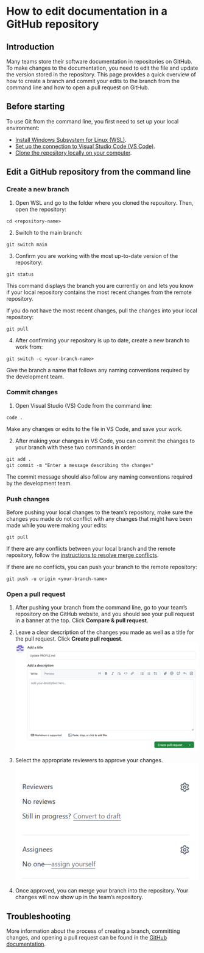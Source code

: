 # How to edit documentation in a GitHub repository 

## Introduction

Many teams store their software documentation in repositories on GitHub. To make changes to the documentation, you need to edit the file and update the version stored in the repository. This page provides a quick overview of how to create a branch and commit your edits to the branch from the command line and how to open a pull request on GitHub.

## Before starting

To use Git from the command line, you first need to set up your local environment: 
- [Install Windows Subsystem for Linux (WSL)](https://learn.microsoft.com/en-us/windows/wsl/install). 
- [Set up the connection to Visual Studio Code (VS Code)](https://code.visualstudio.com/docs/setup/setup-overview). 
- [Clone the repository locally on your computer](https://docs.github.com/en/repositories/creating-and-managing-repositories/cloning-a-repository?tool=cli).

## Edit a GitHub repository from the command line

### Create a new branch
1. Open WSL and go to the folder where you cloned the repository. Then, open the repository:

```
cd <repository-name>
```

2. Switch to the main branch:

```
git switch main
```

3. Confirm you are working with the most up-to-date version of the repository:

```
git status
```

This command displays the branch you are currently on and lets you know if your local repository contains the most recent changes from the remote repository.

If you do not have the most recent changes, pull the changes into your local repository:

```
git pull
```

4. After confirming your repository is up to date, create a new branch to work from:

```
git switch -c <your-branch-name>
```

Give the branch a name that follows any naming conventions required by the development team.

### Commit changes

1. Open Visual Studio (VS) Code from the command line:

```
code .
```

Make any changes or edits to the file in VS Code, and save your work. 

2. After making your changes in VS Code, you can commit the changes to your branch with these two commands in order:

```
git add . 
git commit -m "Enter a message describing the changes"
```

The commit message should also follow any naming conventions required by the development team.

### Push changes

Before pushing your local changes to the team’s repository, make sure the changes you made do not conflict with any changes that might have been made while you were making your edits:

```
git pull 
```

If there are any conflicts between your local branch and the remote repository, follow the [instructions to resolve merge conflicts](https://docs.github.com/en/pull-requests/collaborating-with-pull-requests/addressing-merge-conflicts/resolving-a-merge-conflict-using-the-command-line).

If there are no conflicts, you can push your branch to the remote repository:

```
git push -u origin <your-branch-name>
```

### Open a pull request 

1. After pushing your branch from the command line, go to your team’s repository on the GitHub website, and you should see your pull request in a banner at the top. Click **Compare & pull request**.



2. Leave a clear description of the changes you made as well as a title for the pull request. Click **Create pull request**.
 ![create pull request](images/createpullrequest.PNG)



3. Select the appropriate reviewers to approve your changes. 
![reviewers](images/reviewers.PNG)

4. Once approved, you can merge your branch into the repository. Your changes will now show up in the team’s repository.

## Troubleshooting

More information about the process of creating a branch, committing changes, and opening  a pull request can be found in the [GitHub documentation](https://docs.github.com/en/pull-requests). 
